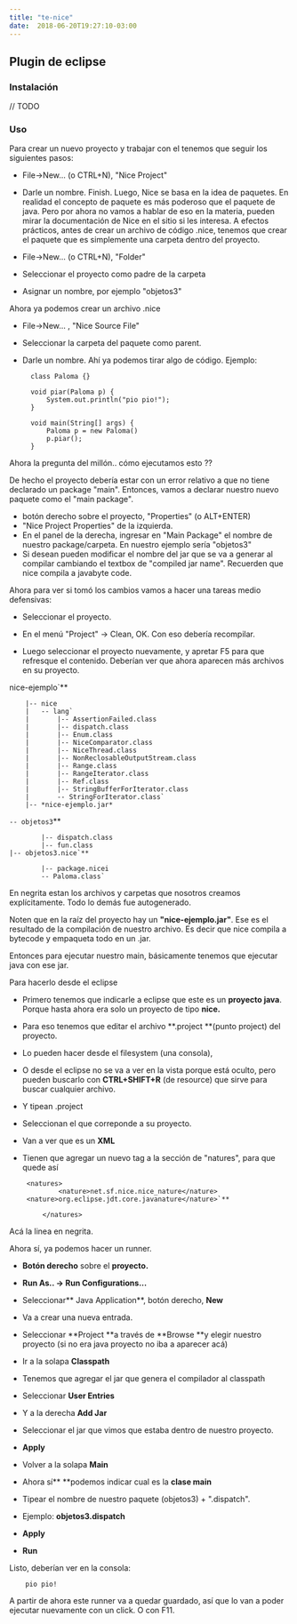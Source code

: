 ```yaml
---
title: "te-nice"
date:  2018-06-20T19:27:10-03:00
---
```



## Plugin de eclipse

### Instalación
// TODO

### Uso
Para crear un nuevo proyecto y trabajar con el tenemos que seguir los siguientes pasos:

* File->New... (o CTRL+N), "Nice Project"
* Darle un nombre. Finish.
Luego, Nice se basa en la idea de paquetes. En realidad el concepto de paquete es más poderoso que el paquete de java. Pero por ahora no vamos a hablar de eso en la materia, pueden mirar la documentación de Nice en el sitio si les interesa.
A efectos prácticos, antes de crear un archivo de código .nice, tenemos que crear el paquete que es simplemente una carpeta dentro del proyecto.

* File->New... (o CTRL+N), "Folder"
* Seleccionar el proyecto como padre de la carpeta
* Asignar un nombre, por ejemplo "objetos3"

Ahora ya podemos crear un archivo .nice

* File->New... , "Nice Source File"
* Seleccionar la carpeta del paquete como parent.

* Darle un nombre.
Ahí ya podemos tirar algo de código.
Ejemplo:

        class Paloma {}

        void piar(Paloma p) {
            System.out.println("pio pio!");
        }

        void main(String[] args) {
            Paloma p = new Paloma()
            p.piar();
        }

Ahora la pregunta del millón.. cómo ejecutamos esto ??

De hecho el proyecto debería estar con un error relativo a que no tiene declarado un package "main".
Entonces, vamos a declarar nuestro nuevo paquete como el "main package".

* botón derecho sobre el proyecto, "Properties" (o ALT+ENTER)
* "Nice Project Properties" de la izquierda.
* En el panel de la derecha, ingresar en "Main Package" el nombre de nuestro package/carpeta. En nuestro ejemplo sería "objetos3"
* Si desean pueden modificar el nombre del jar que se va a generar al compilar cambiando el textbox de "compiled jar name".
Recuerden que nice compila a javabyte code.

Ahora para ver si tomó los cambios vamos a hacer una tareas medio defensivas:

* Seleccionar el proyecto.
* En el menú "Project" -> Clean, OK. Con eso debería recompilar.

* Luego seleccionar el proyecto nuevamente, y apretar F5 para que refresque el contenido.
Deberían ver que ahora aparecen más archivos en su proyecto.


nice-ejemplo`**

        |-- nice
        |   -- lang`
        |       |-- AssertionFailed.class
        |       |-- dispatch.class
        |       |-- Enum.class
        |       |-- NiceComparator.class
        |       |-- NiceThread.class
        |       |-- NonReclosableOutputStream.class
        |       |-- Range.class
        |       |-- RangeIterator.class
        |       |-- Ref.class
        |       |-- StringBufferForIterator.class
        |       -- StringForIterator.class`
        |-- *nice-ejemplo.jar*
`-- objetos3`**

            |-- dispatch.class
            |-- fun.class
    |-- objetos3.nice`**

            |-- package.nicei
            -- Paloma.class`
En negrita estan los archivos y carpetas que nosotros creamos explícitamente.
Todo lo demás fue autogenerado.

Noten que en la raíz del proyecto hay un **"nice-ejemplo.jar"**. Ese es el resultado de la compilación de nuestro archivo. Es decir que nice compila a bytecode y empaqueta todo en un .jar.

Entonces para ejecutar nuestro main, básicamente tenemos que ejecutar java con ese jar.

Para hacerlo desde el eclipse

* Primero tenemos que indicarle a eclipse que este es un **proyecto java**. Porque hasta ahora era solo un proyecto de tipo **nice.**


 * Para eso tenemos que editar el archivo **.project **(punto project) del proyecto.
 * Lo pueden hacer desde el filesystem (una consola),
 * O desde el eclipse no se va a ver en la vista porque está oculto, pero pueden buscarlo con **CTRL+SHIFT+R** (de resource) que sirve para buscar cualquier archivo. 


  * Y tipean .project
  * Seleccionan el que correponde a su proyecto.
 * Van a ver que es un **XML**

 * Tienen que agregar un nuevo tag a la sección de "natures", para que quede así

        <natures>
                <nature>net.sf.nice.nice_nature</nature>
        <nature>org.eclipse.jdt.core.javanature</nature>`**

            </natures>
Acá la linea en negrita.

Ahora sí, ya podemos hacer un runner.


* **Botón derecho** sobre el **proyecto.**

* **Run As.. -> Run Configurations...**

* Seleccionar** Java Application**, botón derecho, **New**

* Va a crear una nueva entrada.
* Seleccionar **Project **a través de **Browse **y elegir nuestro proyecto (si no era java proyecto no iba a aparecer acá)
* Ir a la solapa **Classpath**


 * Tenemos que agregar el jar que genera el compilador al classpath
 * Seleccionar **User Entries**

 * Y a la derecha **Add Jar**

 * Seleccionar el jar que vimos que estaba dentro de nuestro proyecto.
 * **Apply**

 * Volver a la solapa **Main**

* Ahora sí** **podemos indicar cual es la **clase main**

* Tipear el nombre de nuestro paquete (objetos3) + ".dispatch".

 * Ejemplo: **objetos3.dispatch**

* **Apply**

* **Run**

Listo, deberían ver en la consola:


        pio pio!
A partir de ahora este runner va a quedar guardado, así que lo van a poder ejecutar nuevamente con un click.
O con F11.